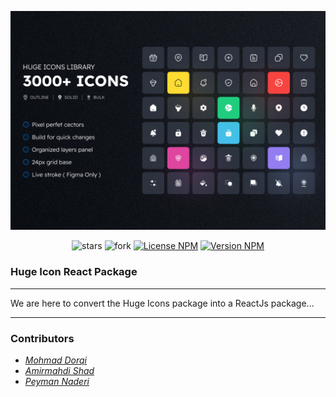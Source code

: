 <div align="center">

![](cover.jpg)

![stars](https://img.shields.io/github/stars/zero-icons/huge-icons?color=gold&style=flat)
![fork](https://img.shields.io/github/forks/zero-icons/huge-icons?color=purple&style=flat)
[![License NPM](https://img.shields.io/npm/l/react-huge-icons?color=green&style=flat)](https://www.npmjs.com/package/react-huge-icons)
[![Version NPM](https://img.shields.io/npm/v/react-huge-icons?color=blue&style=flat)](https://www.npmjs.com/package/react-huge-icons)

</div>

### Huge Icon React Package

---

We are here to convert the Huge Icons package into a ReactJs package...

---

### Contributors

- *[Mohmad Dorqi](https://github.com/mohmad-dorqi)*
- *[Amirmahdi Shad](https://github.com/AmirMahdi-Shad)*
- *[Peyman Naderi](https://github.com/peymanath)*
